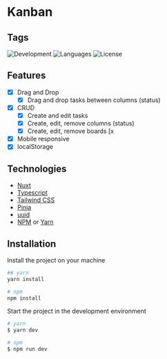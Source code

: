 # Kanban

## Tags

![Development](https://img.shields.io/badge/Status-Development-green)
![Languages](https://img.shields.io/github/languages/count/leonardonicola/kanban?color=blueviolet)
![License](https://img.shields.io/github/license/leonardonicola/kanban?color=blueviolet")

## Features

- [x] Drag and Drop
  - [x] Drag and drop tasks between columns (status)
- [x] CRUD
  - [x] Create and edit tasks
  - [x] Create, edit, remove columns (status)
  - [x] Create, edit, remove boards [x
- [x] Mobile responsive
- [x] localStorage

## Technologies

- [Nuxt](https://nuxt.com/)
- [Typescript](https://www.typescriptlang.org/)
- [Tailwind CSS](https://tailwindcss.com)
- [Pinia](https://pinia.vuejs.org/)
- [uuid](https://github.com/uuidjs/uuid)
- [NPM](https://www.npmjs.com/) or [Yarn](https://yarnpkg.com/)

## Installation

Install the project on your machine

```bash
## yarn
yarn install

# npm
npm install
```

Start the project in the development environment

```bash
# yarn
$ yarn dev

# npm
$ npm run dev
```
